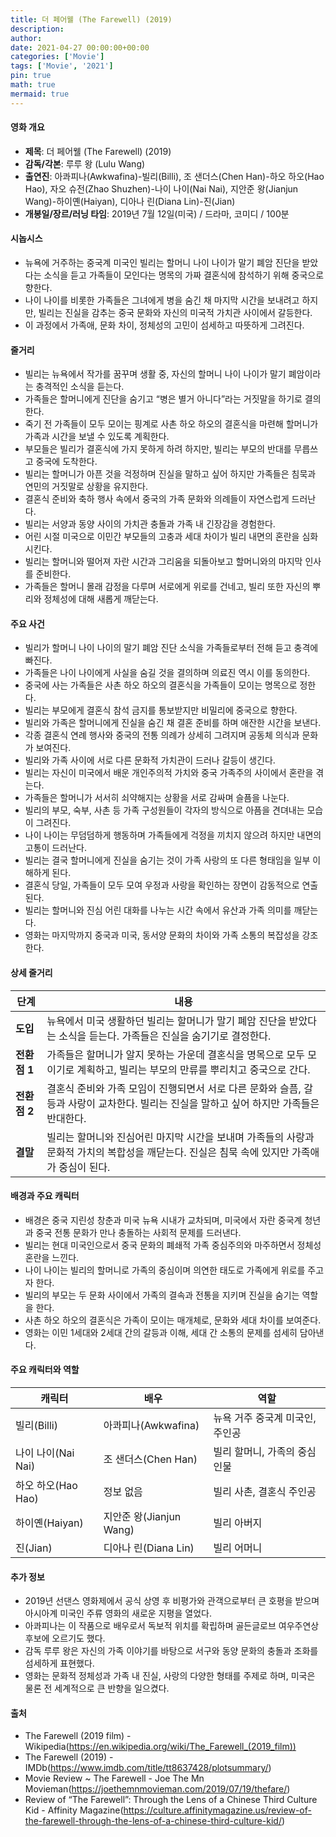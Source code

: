 ```yaml
---
title: 더 페어웰 (The Farewell) (2019)
description: 
author: 
date: 2021-04-27 00:00:00+00:00
categories: ['Movie']
tags: ['Movie', '2021']
pin: true
math: true
mermaid: true
---
```

#### 영화 개요

- **제목**: 더 페어웰 (The Farewell) (2019)  
- **감독/각본**: 루루 왕 (Lulu Wang)  
- **출연진**: 아콰피나(Awkwafina)-빌리(Billi), 조 샌더스(Chen Han)-하오 하오(Hao Hao), 자오 슈전(Zhao Shuzhen)-나이 나이(Nai Nai), 지안준 왕(Jianjun Wang)-하이옌(Haiyan), 디아나 린(Diana Lin)-진(Jian)  
- **개봉일/장르/러닝 타임**: 2019년 7월 12일(미국) / 드라마, 코미디 / 100분  

#### 시놉시스

- 뉴욕에 거주하는 중국계 미국인 빌리는 할머니 나이 나이가 말기 폐암 진단을 받았다는 소식을 듣고 가족들이 모인다는 명목의 가짜 결혼식에 참석하기 위해 중국으로 향한다.  
- 나이 나이를 비롯한 가족들은 그녀에게 병을 숨긴 채 마지막 시간을 보내려고 하지만, 빌리는 진실을 감추는 중국 문화와 자신의 미국적 가치관 사이에서 갈등한다.  
- 이 과정에서 가족애, 문화 차이, 정체성의 고민이 섬세하고 따뜻하게 그려진다.  

#### 줄거리

- 빌리는 뉴욕에서 작가를 꿈꾸며 생활 중, 자신의 할머니 나이 나이가 말기 폐암이라는 충격적인 소식을 듣는다.  
- 가족들은 할머니에게 진단을 숨기고 “병은 별거 아니다”라는 거짓말을 하기로 결의한다.  
- 죽기 전 가족들이 모두 모이는 핑계로 사촌 하오 하오의 결혼식을 마련해 할머니가 가족과 시간을 보낼 수 있도록 계획한다.  
- 부모들은 빌리가 결혼식에 가지 못하게 하려 하지만, 빌리는 부모의 반대를 무릅쓰고 중국에 도착한다.  
- 빌리는 할머니가 아픈 것을 걱정하며 진실을 말하고 싶어 하지만 가족들은 침묵과 연민의 거짓말로 상황을 유지한다.  
- 결혼식 준비와 축하 행사 속에서 중국의 가족 문화와 의례들이 자연스럽게 드러난다.  
- 빌리는 서양과 동양 사이의 가치관 충돌과 가족 내 긴장감을 경험한다.  
- 어린 시절 미국으로 이민간 부모들의 고충과 세대 차이가 빌리 내면의 혼란을 심화시킨다.  
- 빌리는 할머니와 떨어져 자란 시간과 그리움을 되돌아보고 할머니와의 마지막 인사를 준비한다.  
- 가족들은 할머니 몰래 감정을 다루며 서로에게 위로를 건네고, 빌리 또한 자신의 뿌리와 정체성에 대해 새롭게 깨닫는다.  

#### 주요 사건

- 빌리가 할머니 나이 나이의 말기 폐암 진단 소식을 가족들로부터 전해 듣고 충격에 빠진다.  
- 가족들은 나이 나이에게 사실을 숨길 것을 결의하며 의료진 역시 이를 동의한다.  
- 중국에 사는 가족들은 사촌 하오 하오의 결혼식을 가족들이 모이는 명목으로 정한다.  
- 빌리는 부모에게 결혼식 참석 금지를 통보받지만 비밀리에 중국으로 향한다.  
- 빌리와 가족은 할머니에게 진실을 숨긴 채 결혼 준비를 하며 애잔한 시간을 보낸다.  
- 각종 결혼식 연례 행사와 중국의 전통 의례가 상세히 그려지며 공동체 의식과 문화가 보여진다.  
- 빌리와 가족 사이에 서로 다른 문화적 가치관이 드러나 갈등이 생긴다.  
- 빌리는 자신이 미국에서 배운 개인주의적 가치와 중국 가족주의 사이에서 혼란을 겪는다.  
- 가족들은 할머니가 서서히 쇠약해지는 상황을 서로 감싸며 슬픔을 나눈다.  
- 빌리의 부모, 숙부, 사촌 등 가족 구성원들이 각자의 방식으로 아픔을 견뎌내는 모습이 그려진다.  
- 나이 나이는 무덤덤하게 행동하며 가족들에게 걱정을 끼치지 않으려 하지만 내면의 고통이 드러난다.  
- 빌리는 결국 할머니에게 진실을 숨기는 것이 가족 사랑의 또 다른 형태임을 일부 이해하게 된다.  
- 결혼식 당일, 가족들이 모두 모여 우정과 사랑을 확인하는 장면이 감동적으로 연출된다.  
- 빌리는 할머니와 진심 어린 대화를 나누는 시간 속에서 유산과 가족 의미를 깨닫는다.  
- 영화는 마지막까지 중국과 미국, 동서양 문화의 차이와 가족 소통의 복잡성을 강조한다.  

#### 상세 줄거리

| **단계**  | **내용** |
|-----------|----------|
| **도입**  | 뉴욕에서 미국 생활하던 빌리는 할머니가 말기 폐암 진단을 받았다는 소식을 듣는다. 가족들은 진실을 숨기기로 결정한다. |
| **전환점 1** | 가족들은 할머니가 알지 못하는 가운데 결혼식을 명목으로 모두 모이기로 계획하고, 빌리는 부모의 만류를 뿌리치고 중국으로 간다. |
| **전환점 2** | 결혼식 준비와 가족 모임이 진행되면서 서로 다른 문화와 슬픔, 갈등과 사랑이 교차한다. 빌리는 진실을 말하고 싶어 하지만 가족들은 반대한다. |
| **결말**  | 빌리는 할머니와 진심어린 마지막 시간을 보내며 가족들의 사랑과 문화적 가치의 복합성을 깨닫는다. 진실은 침묵 속에 있지만 가족애가 중심이 된다. |

#### 배경과 주요 캐릭터

- 배경은 중국 지린성 창춘과 미국 뉴욕 시내가 교차되며, 미국에서 자란 중국계 청년과 중국 전통 문화가 만나 충돌하는 사회적 문제를 드러낸다.  
- 빌리는 현대 미국인으로서 중국 문화의 폐쇄적 가족 중심주의와 마주하면서 정체성 혼란을 느낀다.  
- 나이 나이는 빌리의 할머니로 가족의 중심이며 의연한 태도로 가족에게 위로를 주고자 한다.  
- 빌리의 부모는 두 문화 사이에서 가족의 결속과 전통을 지키며 진실을 숨기는 역할을 한다.  
- 사촌 하오 하오의 결혼식은 가족이 모이는 매개체로, 문화와 세대 차이를 보여준다.  
- 영화는 이민 1세대와 2세대 간의 갈등과 이해, 세대 간 소통의 문제를 섬세히 담아낸다.  

#### 주요 캐릭터와 역할

| **캐릭터**     | **배우**            | **역할**                           |
|----------------|---------------------|----------------------------------|
| 빌리(Billi)       | 아콰피나(Awkwafina)     | 뉴욕 거주 중국계 미국인, 주인공       |
| 나이 나이(Nai Nai) | 조 샌더스(Chen Han)     | 빌리 할머니, 가족의 중심 인물          |
| 하오 하오(Hao Hao) | 정보 없음               | 빌리 사촌, 결혼식 주인공             |
| 하이옌(Haiyan)     | 지안준 왕(Jianjun Wang) | 빌리 아버지                         |
| 진(Jian)          | 디아나 린(Diana Lin)    | 빌리 어머니                         |

#### 추가 정보

- 2019년 선댄스 영화제에서 공식 상영 후 비평가와 관객으로부터 큰 호평을 받으며 아시아계 미국인 주류 영화의 새로운 지평을 열었다.  
- 아콰피나는 이 작품으로 배우로서 독보적 위치를 확립하며 골든글로브 여우주연상 후보에 오르기도 했다.  
- 감독 루루 왕은 자신의 가족 이야기를 바탕으로 서구와 동양 문화의 충돌과 조화를 섬세하게 표현했다.  
- 영화는 문화적 정체성과 가족 내 진실, 사랑의 다양한 형태를 주제로 하며, 미국은 물론 전 세계적으로 큰 반향을 일으켰다.  

#### 출처

- The Farewell (2019 film) - Wikipedia(https://en.wikipedia.org/wiki/The_Farewell_(2019_film))  
- The Farewell (2019) - IMDb(https://www.imdb.com/title/tt8637428/plotsummary/)  
- Movie Review ~ The Farewell - Joe The Mn Movieman(https://joethemnmovieman.com/2019/07/19/thefare/)  
- Review of “The Farewell”: Through the Lens of a Chinese Third Culture Kid - Affinity Magazine(https://culture.affinitymagazine.us/review-of-the-farewell-through-the-lens-of-a-chinese-third-culture-kid/)
